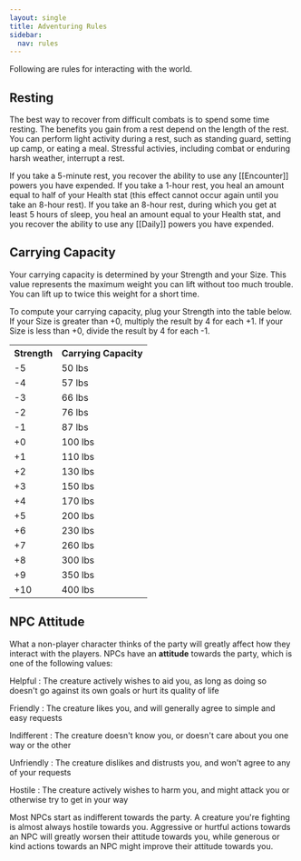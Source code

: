 ```yaml
---
layout: single
title: Adventuring Rules
sidebar:
  nav: rules
---
```


Following are rules for interacting with the world.

## Resting

The best way to recover from difficult combats is to spend some time resting. The benefits you gain from a rest depend on the length of the rest. You can perform light activity during a rest, such as standing guard, setting up camp, or eating a meal. Stressful activies, including combat or enduring harsh weather, interrupt a rest.

If you take a 5-minute rest, you recover the ability to use any [[Encounter]] powers you have expended. If you take a 1-hour rest, you heal an amount equal to half of your Health stat (this effect cannot occur again until you take an 8-hour rest). If you take an 8-hour rest, during which you get at least 5 hours of sleep, you heal an amount equal to your Health stat, and you recover the ability to use any [[Daily]] powers you have expended.

## Carrying Capacity

Your carrying capacity is determined by your Strength and your Size. This value represents the maximum weight you can lift without too much trouble. You can lift up to twice this weight for a short time.

To compute your carrying capacity, plug your Strength into the table below. If your Size is greater than +0, multiply the result by 4 for each +1. If your Size is less than +0, divide the result by 4 for each -1.

<table>
  <tr>
    <th>Strength</th>
    <th>Carrying Capacity</th>
  </tr>
  <tr><td>-5</td><td>50 lbs</td></tr>
  <tr><td>-4</td><td>57 lbs</td></tr>
  <tr><td>-3</td><td>66 lbs</td></tr>
  <tr><td>-2</td><td>76 lbs</td></tr>
  <tr><td>-1</td><td>87 lbs</td></tr>
  <tr><td>+0</td><td>100 lbs</td></tr>
  <tr><td>+1</td><td>110 lbs</td></tr>
  <tr><td>+2</td><td>130 lbs</td></tr>
  <tr><td>+3</td><td>150 lbs</td></tr>
  <tr><td>+4</td><td>170 lbs</td></tr>
  <tr><td>+5</td><td>200 lbs</td></tr>
  <tr><td>+6</td><td>230 lbs</td></tr>
  <tr><td>+7</td><td>260 lbs</td></tr>
  <tr><td>+8</td><td>300 lbs</td></tr>
  <tr><td>+9</td><td>350 lbs</td></tr>
  <tr><td>+10</td><td>400 lbs</td></tr>
</table>

## NPC Attitude

What a non-player character thinks of the party will greatly affect how they interact with the players. NPCs have an **attitude** towards the party, which is one of the following values:

Helpful
: The creature actively wishes to aid you, as long as doing so doesn't go against its own goals or hurt its quality of life

Friendly
: The creature likes you, and will generally agree to simple and easy requests

Indifferent
: The creature doesn't know you, or doesn't care about you one way or the other

Unfriendly
: The creature dislikes and distrusts you, and won't agree to any of your requests

Hostile
: The creature actively wishes to harm you, and might attack you or otherwise try to get in your way

Most NPCs start as indifferent towards the party. A creature you're fighting is almost always hostile towards you. Aggressive or hurtful actions towards an NPC will greatly worsen their attitude towards you, while generous or kind actions towards an NPC might improve their attitude towards you.

